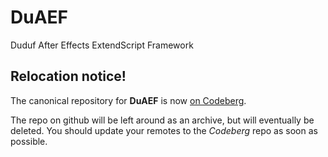 # DuAEF
Duduf After Effects ExtendScript Framework

## Relocation notice!

The canonical repository for **DuAEF** is now [on
Codeberg](https://codeberg.org/RxLaboratorio/DuAEF).

The repo on github will be left around as an archive, but will eventually be deleted. You should update your remotes to the _Codeberg_ repo as soon as possible.
